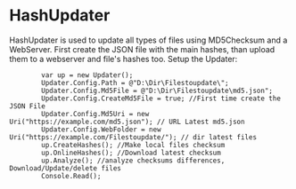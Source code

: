 # HashUpdater
HashUpdater is used to update all types of files using MD5Checksum and a WebServer.
First create the JSON file with the main hashes, than upload them to a webserver and file's hashes too.
Setup the Updater:
            
            var up = new Updater();
            Updater.Config.Path = @"D:\Dir\Filestoupdate\"; 
            Updater.Config.Md5File = @"D:\Dir\Filestoupdate\md5.json"; 
            Updater.Config.CreateMd5File = true; //First time create the JSON File
            Updater.Config.Md5Uri = new Uri("https://example.com/md5.json"); // URL Latest md5.json
            Updater.Config.WebFolder = new Uri("https://example.com/Filestoupdate/"); // dir latest files
            up.CreateHashes(); //Make local files checksum
            up.OnlineHashes(); //Download latest checksum
            up.Analyze(); //analyze checksums differences, Download/Update/delete files
            Console.Read();
            
